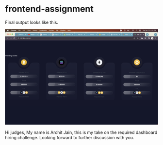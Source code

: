 # frontend-assignment

Final output looks like this.

![Alt text](FinalProduct.png "a title")


Hi judges, 
My name is Archit Jain, this is my take on the required dashboard hiring challenge. Looking forward to further discussion with you.